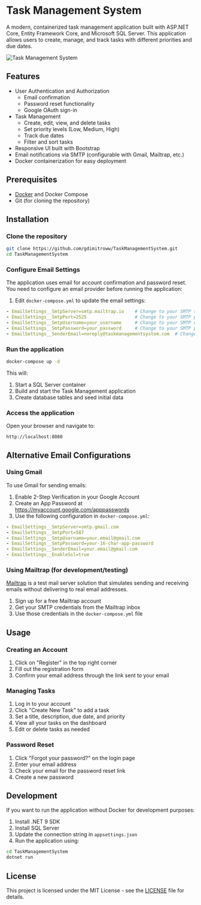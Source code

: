 # Task Management System

A modern, containerized task management application built with ASP.NET Core, Entity Framework Core, and Microsoft SQL Server. This application allows users to create, manage, and track tasks with different priorities and due dates.

![Task Management System](https://raw.githubusercontent.com/gdimitroww/TaskManagementSystem/main/screenshots/tasks-view.png)

## Features

- User Authentication and Authorization
  - Email confirmation
  - Password reset functionality
  - Google OAuth sign-in
- Task Management
  - Create, edit, view, and delete tasks
  - Set priority levels (Low, Medium, High)
  - Track due dates
  - Filter and sort tasks
- Responsive UI built with Bootstrap
- Email notifications via SMTP (configurable with Gmail, Mailtrap, etc.)
- Docker containerization for easy deployment

## Prerequisites

- [Docker](https://www.docker.com/products/docker-desktop/) and Docker Compose
- Git (for cloning the repository)

## Installation

### Clone the repository

```bash
git clone https://github.com/gdimitroww/TaskManagementSystem.git
cd TaskManagementSystem
```

### Configure Email Settings

The application uses email for account confirmation and password reset. You need to configure an email provider before running the application:

1. Edit `docker-compose.yml` to update the email settings:

```yaml
- EmailSettings__SmtpServer=smtp.mailtrap.io    # Change to your SMTP server
- EmailSettings__SmtpPort=2525                  # Change to your SMTP port
- EmailSettings__SmtpUsername=your_username     # Change to your SMTP username
- EmailSettings__SmtpPassword=your_password     # Change to your SMTP password
- EmailSettings__SenderEmail=noreply@taskmanagementsystem.com  # Change to your sender email
```

### Run the application

```bash
docker-compose up -d
```

This will:
1. Start a SQL Server container
2. Build and start the Task Management application
3. Create database tables and seed initial data

### Access the application

Open your browser and navigate to:
```
http://localhost:8080
```

## Alternative Email Configurations

### Using Gmail

To use Gmail for sending emails:

1. Enable 2-Step Verification in your Google Account
2. Create an App Password at https://myaccount.google.com/apppasswords
3. Use the following configuration in `docker-compose.yml`:

```yaml
- EmailSettings__SmtpServer=smtp.gmail.com
- EmailSettings__SmtpPort=587
- EmailSettings__SmtpUsername=your.email@gmail.com
- EmailSettings__SmtpPassword=your-16-char-app-password
- EmailSettings__SenderEmail=your.email@gmail.com
- EmailSettings__EnableSsl=true
```

### Using Mailtrap (for development/testing)

[Mailtrap](https://mailtrap.io/) is a test mail server solution that simulates sending and receiving emails without delivering to real email addresses.

1. Sign up for a free Mailtrap account
2. Get your SMTP credentials from the Mailtrap inbox
3. Use those credentials in the `docker-compose.yml` file

## Usage

### Creating an Account

1. Click on "Register" in the top right corner
2. Fill out the registration form
3. Confirm your email address through the link sent to your email

### Managing Tasks

1. Log in to your account
2. Click "Create New Task" to add a task
3. Set a title, description, due date, and priority
4. View all your tasks on the dashboard
5. Edit or delete tasks as needed

### Password Reset

1. Click "Forgot your password?" on the login page
2. Enter your email address
3. Check your email for the password reset link
4. Create a new password

## Development

If you want to run the application without Docker for development purposes:

1. Install .NET 9 SDK
2. Install SQL Server
3. Update the connection string in `appsettings.json`
4. Run the application using:

```bash
cd TaskManagementSystem
dotnet run
```

## License

This project is licensed under the MIT License - see the [LICENSE](LICENSE) file for details.
